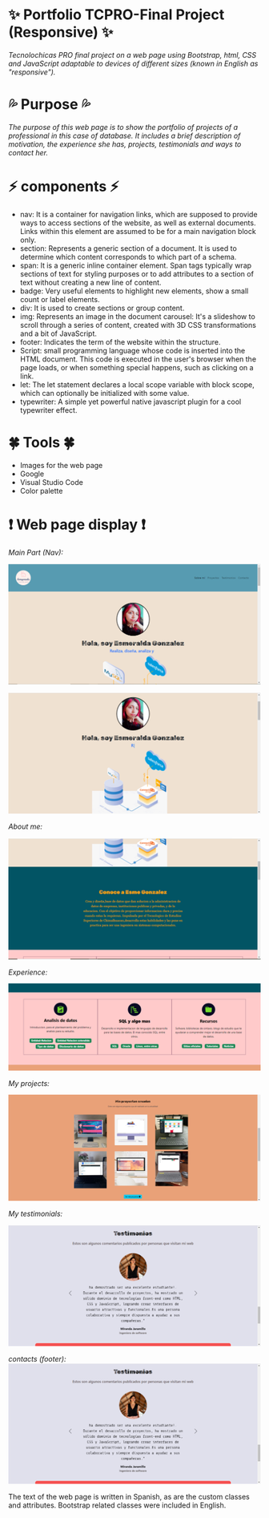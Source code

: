 # ✨ Portfolio TCPRO-Final Project (Responsive) ✨ 
*Tecnolochicas PRO final project on a web page using Bootstrap, html, CSS and JavaScript adaptable to devices of different sizes (known in English as "responsive").*

# 💦 Purpose 💦
*The purpose of this web page is to show the portfolio of projects of a professional in this case of database. It includes a brief description of motivation, the experience she has, projects, testimonials and ways to contact her.*

# ⚡ components ⚡
* nav: It is a container for navigation links, which are supposed to provide ways to access sections of the website, as well as external documents. Links within this element are assumed to be for a main navigation block only.
* section: Represents a generic section of a document. It is used to determine which content corresponds to which part of a schema.
* span: It is a generic inline container element. Span tags typically wrap sections of text for styling purposes or to add attributes to a section of text without creating a new line of content.
* badge: Very useful elements to highlight new elements, show a small count or label elements.
* div: It is used to create sections or group content.
* img: Represents an image in the document
carousel: It's a slideshow to scroll through a series of content, created with 3D CSS transformations and a bit of JavaScript.
* footer: Indicates the term of the website within the structure.
* Script: small programming language whose code is inserted into the HTML document. This code is executed in the user's browser when the page loads, or when something special happens, such as clicking on a link.
* let: The let statement declares a local scope variable with block scope, which can optionally be initialized with some value.
* typewriter: A simple yet powerful native javascript plugin for a cool typewriter effect.

# 🍀 Tools 🍀
* Images for the web page
* Google
* Visual Studio Code
* Color palette

# ❗ Web page display ❗
*Main Part (Nav):*

![Main Part](https://github.com/EsmeGonzalez1758/PortafolioTCPRO-Proyecto_Final/blob/3ff174fb113c0d388d3a999a31a7a353e473f066/imagenes/Captura1.PNG)

![Main Part](https://github.com/EsmeGonzalez1758/PortafolioTCPRO-Proyecto_Final/blob/3ff174fb113c0d388d3a999a31a7a353e473f066/imagenes/captura2.PNG)

*About me:*

![About me](https://github.com/EsmeGonzalez1758/PortafolioTCPRO-Proyecto_Final/blob/3ff174fb113c0d388d3a999a31a7a353e473f066/imagenes/captura3.PNG)

*Experience:*

![Experience](https://github.com/EsmeGonzalez1758/PortafolioTCPRO-Proyecto_Final/blob/3ff174fb113c0d388d3a999a31a7a353e473f066/imagenes/captura4.PNG)

*My projects:*

![My projects](https://github.com/EsmeGonzalez1758/PortafolioTCPRO-Proyecto_Final/blob/3ff174fb113c0d388d3a999a31a7a353e473f066/imagenes/captura5.PNG)

*My testimonials:*

![contacts](https://github.com/EsmeGonzalez1758/PortafolioTCPRO-Proyecto_Final/blob/643e92da87e02c302b02b0e0ab1954bb3024d000/imagenes/capturatest.PNG)

*contacts (footer):*
![contacts](https://github.com/EsmeGonzalez1758/PortafolioTCPRO-Proyecto_Final/blob/3ff174fb113c0d388d3a999a31a7a353e473f066/imagenes/captura6.PNG)

The text of the web page is written in Spanish, as are the custom classes and attributes. Bootstrap related classes were included in English.


